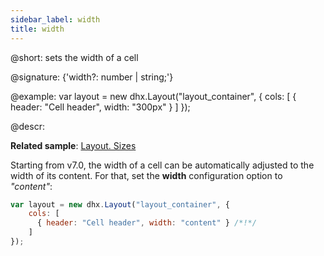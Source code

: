 ```yaml
---
sidebar_label: width
title: width
---          
```


@short: sets the width of a cell

@signature: {'width?: number | string;'}

@example:
var layout = new dhx.Layout("layout_container", {
    cols: [
      { header: "Cell header", width: "300px" }
    ]
});

@descr:

**Related sample**: [Layout. Sizes](https://snippet.dhtmlx.com/miej9gb9)

Starting from v7.0, the width of a cell can be automatically adjusted to the width of its content. For that, set the **width** configuration option to *"content"*:

~~~js
var layout = new dhx.Layout("layout_container", {
    cols: [
      { header: "Cell header", width: "content" } /*!*/
    ]
});
~~~

[comment]: # (@related: layout/init.md#initialize-layout layout/cell_configuration.md#cell-size)

[comment]: # (@relatedapi: layout/api/layout_minwidth_config.md layout/api/layout_maxwidth_config.md)
